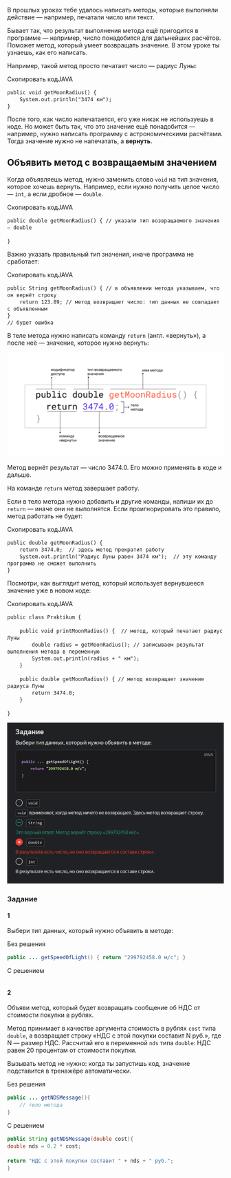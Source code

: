 В прошлых уроках тебе удалось написать методы, которые выполняли действие — например, печатали число или текст.

Бывает так, что результат выполнения метода ещё пригодится в программе — например, число понадобится для дальнейших расчётов. Поможет метод, который умеет возвращать значение. В этом уроке ты узнаешь, как его написать.

Например, такой метод просто печатает число — радиус Луны:

Скопировать кодJAVA

```
public void getMoonRadius() {
    System.out.println("3474 км");
} 
```

После того, как число напечатается, его уже никак не используешь в коде. Но может быть так, что это значение ещё понадобится — например, нужно написать программу с астрономическими расчётами. Тогда значение нужно не напечатать, а **вернуть**.

## Объявить метод с возвращаемым значением

Когда объявляешь метод, нужно заменить слово `void` на тип значения, которое хочешь вернуть. Например, если нужно получить целое число — `int`, а если дробное — `double`.

Скопировать кодJAVA

```
public double getMoonRadius() { // указали тип возвращаемого значения — double
    
} 
```

Важно указать правильный тип значения, иначе программа не сработает:

Скопировать кодJAVA

```
public String getMoonRadius() { // в объявлении метода указываем, что он вернёт строку
    return 123.89; // метод возвращает число: тип данных не совпадает с объявленным
}
// будет ошибка 
```

В теле метода нужно написать команду `return` (англ. «вернуть»), а после неё — значение, которое нужно вернуть:

![4_methodReturnsValue_scheme_getMoonRadius.png](img%2F4_methodReturnsValue_scheme_getMoonRadius.png)

Метод вернёт результат — число 3474.0. Его можно применять в коде и дальше.

На команде `return` метод завершает работу.

Если в тело метода нужно добавить и другие команды, напиши их до `return` — иначе они не выполнятся. Если проигнорировать это правило, метод работать не будет:

Скопировать кодJAVA

```
public double getMoonRadius() {
    return 3474.0;  // здесь метод прекратит работу
    System.out.println("Радиус Луны равен 3474 км");  // эту команду программа не сможет выполнить
} 
```

Посмотри, как выглядит метод, который использует вернувшееся значение уже в новом коде:

Скопировать кодJAVA

```
public class Praktikum {

    public void printMoonRadius() {  // метод, который печатает радиус Луны
        double radius = getMoonRadius(); // записываем результат выполнения метода в переменную
        System.out.println(radius + " км");
    }
    
    public double getMoonRadius() { // метод возвращает значение радиуса Луны
        return 3474.0;
    }

} 
```

![img_1.png](img%2Fimg_1.png)

### Задание
#### 1
Выбери тип данных, который нужно объявить в методе:

Без решения
```Java
public ... getSpeedOfLight() { return "299792458.0 м/с"; }
```

С решением
```Java

```

#### 2
Объяви метод, который будет возвращать сообщение об НДС от стоимости покупки в рублях.

Метод принимает в качестве аргумента стоимость в рублях `cost` типа `double`, а возвращает строку «НДС с этой покупки составит N руб.», где N — размер НДС. Рассчитай его в переменной `nds` типа `double`: НДС равен 20 процентам от стоимости покупки.

Вызывать метод не нужно: когда ты запустишь код, значение подставится в тренажёре автоматически.

Без решения
```Java
public ... getNDSMessage(){
	// тело метода 
}
```

С решением
```Java
public String getNDSMessage(double cost){
double nds = 0.2 * cost;
  
return "НДС с этой покупки составит " + nds + " руб.";
}
```